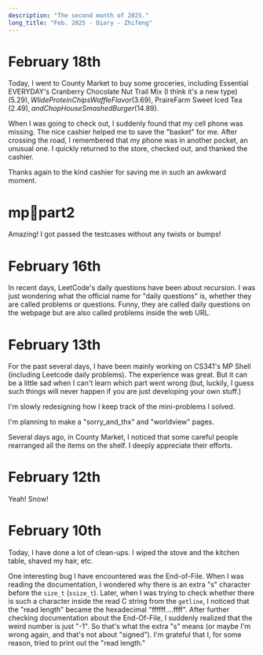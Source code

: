 ```yaml
---
description: "The second month of 2025."
long_title: "Feb. 2025 - Diary - Zhifeng"
---
```


# February 18th

Today, I went to County Market to buy some groceries, including Essential EVERYDAY's Cranberry Chocolate Nut Trail Mix (I think it's a new type) ($5.29), Wlide Protein Chips Waffle Flavor ($3.69), PraireFarm Sweet Iced Tea ($2.49), and Chop House Smashed Burger ($14.89).

When I was going to check out, I suddenly found that my cell phone was missing. The nice cashier helped me to save the "basket" for me. After crossing the road, I remembered that my phone was in another pocket, an unusual one. I quickly returned to the store, checked out, and thanked the cashier.

Thanks again to the kind cashier for saving me in such an awkward moment.

# mp:shell:part2

Amazing! I got passed the testcases without any twists or bumps!

# February 16th

In recent days, LeetCode's daily questions have been about recursion. I was just wondering what the official name for "daily questions" is, whether they are called problems or questions. Funny, they are called daily questions on the webpage but are also called problems inside the web URL.

# February 13th

For the past several days, I have been mainly working on CS341's MP Shell (including Leetcode daily problems). The experience was great. But it can be a little sad when I can't learn which part went wrong (but, luckily, I guess such things will never happen if you are just developing your own stuff.)

I'm slowly redesigning how I keep track of the mini-problems I solved.

I'm planning to make a "sorry_and_thx" and "worldview" pages.

Several days ago, in County Market, I noticed that some careful people rearranged all the items on the shelf. I deeply appreciate their efforts.

# February 12th

Yeah! Snow!

# February 10th

Today, I have done a lot of clean-ups. I wiped the stove and the kitchen table, shaved my hair, etc.

One interesting bug I have encountered was the End-of-File. When I was reading the documentation, I wondered why there is an extra "s" character before the `size_t` (`ssize_t`). Later, when I was trying to check whether there is such a character inside the read C string from the `getline`, I noticed that the "read length" became the hexadecimal "ffffff....ffff". After further checking documentation about the End-Of-File, I suddenly realized that the weird number is just "-1". So that's what the extra "s" means (or maybe I'm wrong again, and that's not about "signed"). I'm grateful that I, for some reason, tried to print out the "read length."
